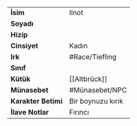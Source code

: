 |  |  |  
|---|---|  
| **İsim** | Ilnot|  
| **Soyadı** | |  
| **Hizip** | |  
| **Cinsiyet** | Kadın|  
| **Irk** | #Race/Tiefling|  
| **Sınıf** | |  
| **Kütük** | [[Altbrück]]|  
| **Münasebet** | #Münasebet/NPC|  
| **Karakter Betimi** | Bir boynuzu kırık|  
| **İlave Notlar** | Fırıncı|  
